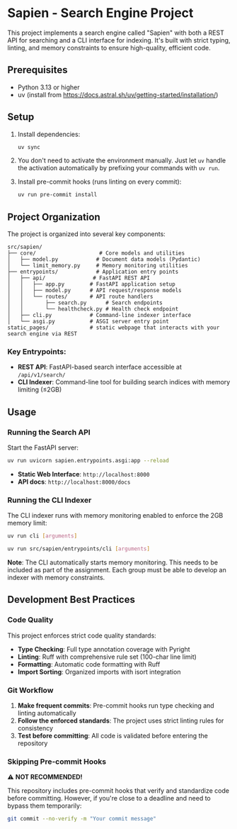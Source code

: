 # Sapien - Search Engine Project

This project implements a search engine called "Sapien" with both a REST API for searching and a CLI interface for indexing. It's built with strict typing, linting, and memory constraints to ensure high-quality, efficient code.

## Prerequisites

- Python 3.13 or higher
- uv (install from https://docs.astral.sh/uv/getting-started/installation/)

## Setup

1. Install dependencies:
   ```bash
   uv sync
   ```

2. You don't need to activate the environment manually. Just let `uv` handle the activation automatically by prefixing your commands with `uv run`.

3. Install pre-commit hooks (runs linting on every commit):
   ```bash
   uv run pre-commit install
   ```

## Project Organization

The project is organized into several key components:

```
src/sapien/
├── core/                    # Core models and utilities
│   ├── model.py            # Document data models (Pydantic)
│   └── limit_memory.py     # Memory monitoring utilities
├── entrypoints/            # Application entry points
│   ├── api/               # FastAPI REST API
│   │   ├── app.py        # FastAPI application setup
│   │   ├── model.py      # API request/response models
│   │   └── routes/       # API route handlers
│   │       ├── search.py      # Search endpoints
│   │       └── healthcheck.py # Health check endpoint
│   ├── cli.py            # Command-line indexer interface
│   └── asgi.py           # ASGI server entry point
static_pages/             # static webpage that interacts with your search engine via REST
```

### Key Entrypoints:

- **REST API**: FastAPI-based search interface accessible at `/api/v1/search/`
- **CLI Indexer**: Command-line tool for building search indices with memory limiting (≤2GB)

## Usage

### Running the Search API

Start the FastAPI server:
```bash
uv run uvicorn sapien.entrypoints.asgi:app --reload
```
- **Static Web Interface**: `http://localhost:8000`
- **API docs**: `http://localhost:8000/docs`

### Running the CLI Indexer

The CLI indexer runs with memory monitoring enabled to enforce the 2GB memory limit:
```bash
uv run cli [arguments]
```

```bash
uv run src/sapien/entrypoints/cli [arguments]
```

**Note**: The CLI automatically starts memory monitoring. This needs to be included as
part of the assignment. Each group must be able to develop an indexer with memory constraints.

## Development Best Practices

### Code Quality

This project enforces strict code quality standards:

- **Type Checking**: Full type annotation coverage with Pyright
- **Linting**: Ruff with comprehensive rule set (100-char line limit)
- **Formatting**: Automatic code formatting with Ruff
- **Import Sorting**: Organized imports with isort integration

### Git Workflow

1. **Make frequent commits**: Pre-commit hooks run type checking and linting automatically
2. **Follow the enforced standards**: The project uses strict linting rules for consistency
3. **Test before committing**: All code is validated before entering the repository

### Skipping Pre-commit Hooks

⚠️ **NOT RECOMMENDED!**

This repository includes pre-commit hooks that verify and standardize code before committing. However, if you're close to a deadline and need to bypass them temporarily:

```bash
git commit --no-verify -m "Your commit message"
```
